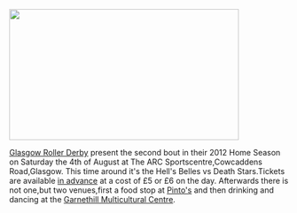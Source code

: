<html><body><a href="http://www.scottishrollerderbyblog.com/2012/07/hbds.jpg"><img src="http://www.scottishrollerderbyblog.com/2012/07/hbds.jpg" alt="" title="hbds" width="414" height="237" class="aligncenter size-full wp-image-1571"></a>

<a href="http://glasgowrollerderby.com/">Glasgow Roller Derby</a> present the second bout in their 2012 Home Season on Saturday the 4th of August at The ARC Sportscentre,Cowcaddens Road,Glasgow.
This time around it's the Hell's Belles vs Death Stars.Tickets are available <a href="http://regonline.activeeurope.com/Register/Checkin.aspx?EventID=1107455">in advance</a> at a cost of £5 or £6 on the day.
Afterwards there is not one,but two venues,first a food stop at <a href="http://www.pintomexican.com/locations">Pinto's</a> and then drinking and dancing at the <a href="http://www.garnethillmulticulturalcentre.org.uk/">Garnethill Multicultural Centre</a>.</body></html>
